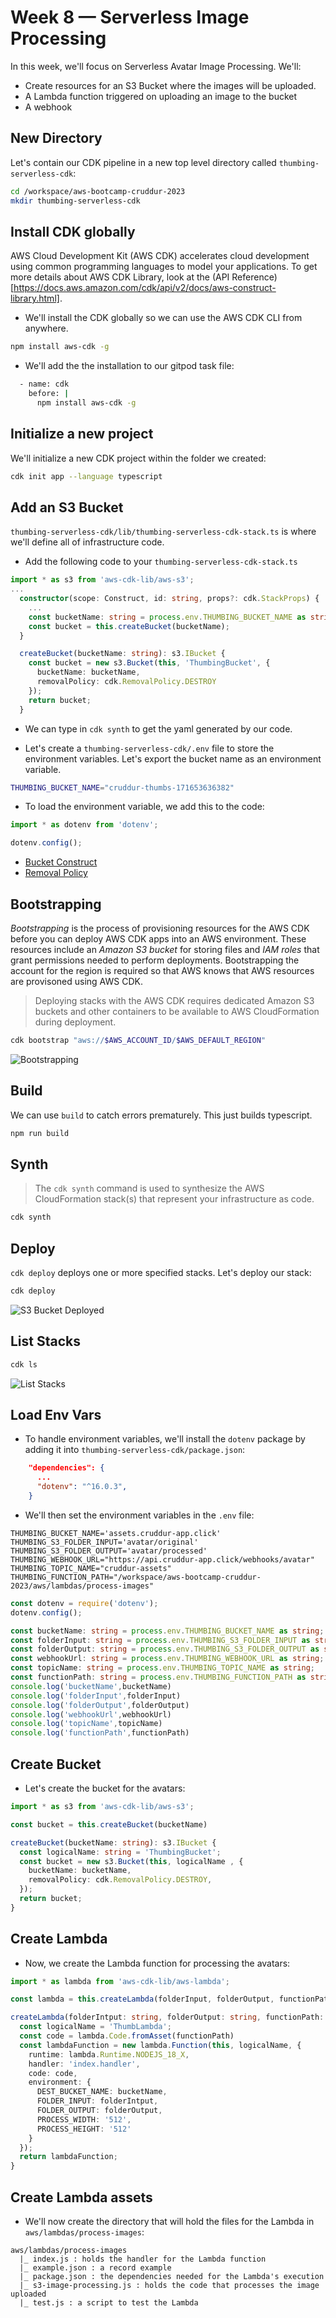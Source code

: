 # Week 8 — Serverless Image Processing

In this week, we'll focus on Serverless Avatar Image Processing. We'll:

- Create resources for an S3 Bucket where the images will be uploaded.
- A Lambda function triggered on uploading an image to the bucket
- A webhook

## New Directory

Let's contain our CDK pipeline in a new top level directory called `thumbing-serverless-cdk`:

```sh
cd /workspace/aws-bootcamp-cruddur-2023
mkdir thumbing-serverless-cdk
```

## Install CDK globally

AWS Cloud Development Kit (AWS CDK) accelerates cloud development using common programming languages to model your applications. To get more details about AWS CDK Library, look at the (API Reference)[https://docs.aws.amazon.com/cdk/api/v2/docs/aws-construct-library.html].

- We'll install the CDK globally so we can use the AWS CDK CLI from anywhere.

```sh
npm install aws-cdk -g
```

- We'll add the the installation to our gitpod task file:

```sh
  - name: cdk
    before: |
      npm install aws-cdk -g
```

## Initialize a new project

We'll initialize a new CDK project within the folder we created:

```sh
cdk init app --language typescript
```

## Add an S3 Bucket

`thumbing-serverless-cdk/lib/thumbing-serverless-cdk-stack.ts` is where we'll define all of infrastructure code. 
- Add the following code to your `thumbing-serverless-cdk-stack.ts`

```ts
import * as s3 from 'aws-cdk-lib/aws-s3';
...
  constructor(scope: Construct, id: string, props?: cdk.StackProps) {
    ...
    const bucketName: string = process.env.THUMBING_BUCKET_NAME as string;
    const bucket = this.createBucket(bucketName);
  }

  createBucket(bucketName: string): s3.IBucket {
    const bucket = new s3.Bucket(this, 'ThumbingBucket', {
      bucketName: bucketName,
      removalPolicy: cdk.RemovalPolicy.DESTROY
    });
    return bucket;
  }
```
- We can type in `cdk synth` to get the yaml generated by our code.

- Let's create a `thumbing-serverless-cdk/.env` file to store the environment variables. Let's export the bucket name as an environment variable.

```sh
THUMBING_BUCKET_NAME="cruddur-thumbs-171653636382"
```

- To load the environment variable, we add this to the code:

```ts
import * as dotenv from 'dotenv';

dotenv.config();
```

- [Bucket Construct](https://docs.aws.amazon.com/cdk/api/v2/docs/aws-cdk-lib.aws_s3.Bucket.html)
- [Removal Policy](https://docs.aws.amazon.com/cdk/api/v1/docs/@aws-cdk_core.RemovalPolicy.html)

## Bootstrapping

*Bootstrapping* is the process of provisioning resources for the AWS CDK before you can deploy AWS CDK apps into an AWS environment. These resources include an *Amazon S3 bucket* for storing files and *IAM roles* that grant permissions needed to perform deployments.
Bootstrapping the account for the region is required so that AWS knows that AWS resources are provisoned using AWS CDK.

> Deploying stacks with the AWS CDK requires dedicated Amazon S3 buckets and other containers to be available to AWS CloudFormation during deployment. 

```sh
cdk bootstrap "aws://$AWS_ACCOUNT_ID/$AWS_DEFAULT_REGION"
```

![Bootstrapping](https://github.com/awadiagne/aws-bootcamp-cruddur-2023/blob/main/journal/screenshots/Week_8/Bootstrapping.PNG)

## Build

We can use `build` to catch errors prematurely. This just builds typescript.

```sh
npm run build
```

## Synth

> The `cdk synth` command is used to synthesize the AWS CloudFormation stack(s) that represent your infrastructure as code.

```sh
cdk synth
```

## Deploy

`cdk deploy` deploys one or more specified stacks. Let's deploy our stack:

```sh
cdk deploy
```

![S3 Bucket Deployed](https://github.com/awadiagne/aws-bootcamp-cruddur-2023/blob/main/journal/screenshots/Week_8/S3_Bucket_Deployed.PNG)

## List Stacks

```sh
cdk ls
```

![List Stacks](https://github.com/awadiagne/aws-bootcamp-cruddur-2023/blob/main/journal/screenshots/Week_8/List_Stacks.PNG)

## Load Env Vars

- To handle environment variables, we'll install the `dotenv` package by adding it into `thumbing-serverless-cdk/package.json`:

```json
    "dependencies": {
      ...
      "dotenv": "^16.0.3",
    }
```

- We'll then set the environment variables in the `.env` file:

```
THUMBING_BUCKET_NAME='assets.cruddur-app.click'
THUMBING_S3_FOLDER_INPUT='avatar/original'
THUMBING_S3_FOLDER_OUTPUT='avatar/processed'
THUMBING_WEBHOOK_URL="https://api.cruddur-app.click/webhooks/avatar"
THUMBING_TOPIC_NAME="cruddur-assets"
THUMBING_FUNCTION_PATH="/workspace/aws-bootcamp-cruddur-2023/aws/lambdas/process-images"
```


```ts
const dotenv = require('dotenv');
dotenv.config();

const bucketName: string = process.env.THUMBING_BUCKET_NAME as string;
const folderInput: string = process.env.THUMBING_S3_FOLDER_INPUT as string;
const folderOutput: string = process.env.THUMBING_S3_FOLDER_OUTPUT as string;
const webhookUrl: string = process.env.THUMBING_WEBHOOK_URL as string;
const topicName: string = process.env.THUMBING_TOPIC_NAME as string;
const functionPath: string = process.env.THUMBING_FUNCTION_PATH as string;
console.log('bucketName',bucketName)
console.log('folderInput',folderInput)
console.log('folderOutput',folderOutput)
console.log('webhookUrl',webhookUrl)
console.log('topicName',topicName)
console.log('functionPath',functionPath)
```

## Create Bucket

- Let's create the bucket for the avatars:

```ts
import * as s3 from 'aws-cdk-lib/aws-s3';

const bucket = this.createBucket(bucketName)

createBucket(bucketName: string): s3.IBucket {
  const logicalName: string = 'ThumbingBucket';
  const bucket = new s3.Bucket(this, logicalName , {
    bucketName: bucketName,
    removalPolicy: cdk.RemovalPolicy.DESTROY,
  });
  return bucket;
}
```

## Create Lambda

- Now, we create the Lambda function for processing the avatars:
```ts
import * as lambda from 'aws-cdk-lib/aws-lambda';

const lambda = this.createLambda(folderInput, folderOutput, functionPath, bucketName)

createLambda(folderIntput: string, folderOutput: string, functionPath: string, bucketName: string): lambda.IFunction {
  const logicalName = 'ThumbLambda';
  const code = lambda.Code.fromAsset(functionPath)
  const lambdaFunction = new lambda.Function(this, logicalName, {
    runtime: lambda.Runtime.NODEJS_18_X,
    handler: 'index.handler',
    code: code,
    environment: {
      DEST_BUCKET_NAME: bucketName,
      FOLDER_INPUT: folderIntput,
      FOLDER_OUTPUT: folderOutput,
      PROCESS_WIDTH: '512',
      PROCESS_HEIGHT: '512'
    }
  });
  return lambdaFunction;
}
```

## Create Lambda assets

- We'll now create the directory that will hold the files for the Lambda in `aws/lambdas/process-images`:


```
aws/lambdas/process-images
  |_ index.js : holds the handler for the Lambda function
  |_ example.json : a record example
  |_ package.json : the dependencies needed for the Lambda's execution
  |_ s3-image-processing.js : holds the code that processes the image uploaded
  |_ test.js : a script to test the Lambda
```

